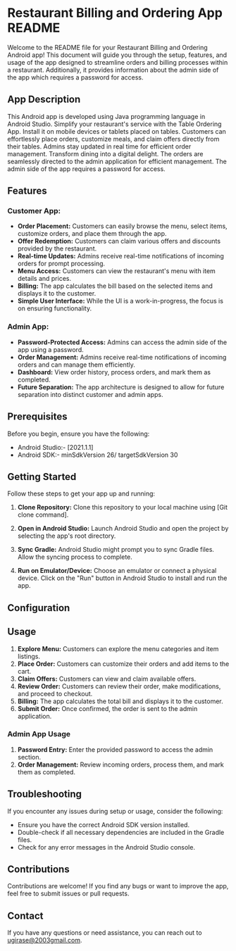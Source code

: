 # Restaurant Billing and Ordering App README

Welcome to the README file for your Restaurant Billing and Ordering Android app! This document will guide you through the setup, features, and usage of the app designed to streamline orders and billing processes within a restaurant. Additionally, it provides information about the admin side of the app which requires a password for access.

## App Description
This Android app is developed using Java programming language in Android Studio. Simplify your restaurant's service with the Table Ordering App. Install it on mobile devices or tablets placed on tables. Customers can effortlessly place orders, customize meals, and claim offers directly from their tables. Admins stay updated in real time for efficient order management. Transform dining into a digital delight. The orders are seamlessly directed to the admin application for efficient management. The admin side of the app requires a password for access.

## Features



### Customer App:
- **Order Placement:** Customers can easily browse the menu, select items, customize orders, and place them through the app.
- **Offer Redemption:** Customers can claim various offers and discounts provided by the restaurant.
- **Real-time Updates:** Admins receive real-time notifications of incoming orders for prompt processing.
- **Menu Access:** Customers can view the restaurant's menu with item details and prices.
- **Billing:** The app calculates the bill based on the selected items and displays it to the customer.
- **Simple User Interface:** While the UI is a work-in-progress, the focus is on ensuring functionality.

### Admin App:
- **Password-Protected Access:** Admins can access the admin side of the app using a password.
- **Order Management:** Admins receive real-time notifications of incoming orders and can manage them efficiently.
- **Dashboard:** View order history, process orders, and mark them as completed.
- **Future Separation:** The app architecture is designed to allow for future separation into distinct customer and admin apps.

## Prerequisites

Before you begin, ensure you have the following:

- Android Studio:- [2021.1.1]
- Android SDK:- minSdkVersion 26/ targetSdkVersion 30


## Getting Started

Follow these steps to get your app up and running:

1. **Clone Repository:** Clone this repository to your local machine using [Git clone command].

2. **Open in Android Studio:** Launch Android Studio and open the project by selecting the app's root directory.

3. **Sync Gradle:** Android Studio might prompt you to sync Gradle files. Allow the syncing process to complete.

4. **Run on Emulator/Device:** Choose an emulator or connect a physical device. Click on the "Run" button in Android Studio to install and run the app.

## Configuration



## Usage


1. **Explore Menu:** Customers can explore the menu categories and item listings.
2. **Place Order:** Customers can customize their orders and add items to the cart.
3. **Claim Offers:** Customers can view and claim available offers.
4. **Review Order:** Customers can review their order, make modifications, and proceed to checkout.
5. **Billing:** The app calculates the total bill and displays it to the customer.
6. **Submit Order:** Once confirmed, the order is sent to the admin application.

### Admin App Usage

1. **Password Entry:** Enter the provided password to access the admin section.
2. **Order Management:** Review incoming orders, process them, and mark them as completed.

## Troubleshooting

If you encounter any issues during setup or usage, consider the following:

- Ensure you have the correct Android SDK version installed.
- Double-check if all necessary dependencies are included in the Gradle files.
- Check for any error messages in the Android Studio console.

## Contributions

Contributions are welcome! If you find any bugs or want to improve the app, feel free to submit issues or pull requests.



## Contact

If you have any questions or need assistance, you can reach out to ugirase@2003gmail.com.

